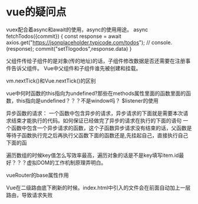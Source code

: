 # vue的疑问点

vuex配合着async和await的使用，async的使用用途。
async fetchTodos({commit}) {
        const response = await axios.get("https://jsonplaceholder.typicode.com/todos");
        // console.(response);
        commit("setTlogodos",response.data)
}

父组件传给子组件的是对象(传的地址)的话，子组件修改数据是否还需要在注册事件告诉父组件。
Vue中父组件和子组件谁先被创建和挂载。

vm.nextTick()和Vue.nextTick()的区别

vue中何时函数的this指向为undefined?那些在methods属性里面的函数里面的函数，this指向是undefined？？？不是window吗？
$listener的使用

异步函数的请求： 一个函数中包含异步的请求，异步请求的下面就是需要本次请求结束才能执行的代码。如何保证已经做完了异步的请求在执行的下面的语句
一个函数中包含一个异步请求的函数，这个子函数异步请求没有结束的话，父函数是等待子函数执行完之后再执行父函数下面的函数还是,先挂起自己，直接执行自己下面的函

遍历数组的时候key值怎么写效率最高，遍历对象的话是不是key填写item.id最好？？？虚拟DOM的工作机制原理弄明白。

vueRouter的base属性作用

Vue在二级路由底下刷新的时候。index.html中引入的文件会在前面自动加上一层路由，导致请求失败